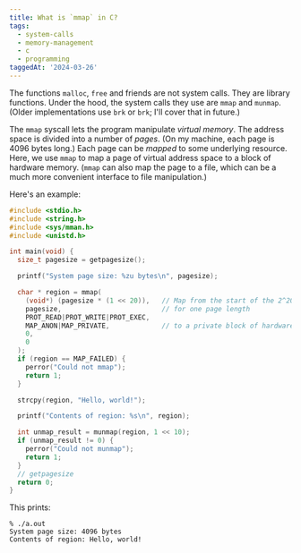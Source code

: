 ```yaml
---
title: What is `mmap` in C?
tags:
  - system-calls
  - memory-management
  - c
  - programming
taggedAt: '2024-03-26'
---
```


The functions `malloc`, `free` and friends are not system calls. They are library functions. Under the hood, the system calls they use are `mmap` and `munmap`. (Older implementations use `brk` or `brk`; I'll cover that in future.)

The `mmap` syscall lets the program manipulate _virtual memory_. The address space is divided into a number of _pages_. (On my machine, each page is 4096 bytes long.) Each page can be _mapped_ to some underlying resource. Here, we use `mmap` to map a page of virtual address space to a block of hardware memory. (`mmap` can also map the page to a file, which can be a much more convenient interface to file manipulation.)

Here's an example:

```c
#include <stdio.h>
#include <string.h>
#include <sys/mman.h>
#include <unistd.h>

int main(void) {
  size_t pagesize = getpagesize();

  printf("System page size: %zu bytes\n", pagesize);

  char * region = mmap(
    (void*) (pagesize * (1 << 20)),   // Map from the start of the 2^20th page
    pagesize,                         // for one page length
    PROT_READ|PROT_WRITE|PROT_EXEC,
    MAP_ANON|MAP_PRIVATE,             // to a private block of hardware memory
    0,
    0
  );
  if (region == MAP_FAILED) {
    perror("Could not mmap");
    return 1;
  }

  strcpy(region, "Hello, world!");

  printf("Contents of region: %s\n", region);

  int unmap_result = munmap(region, 1 << 10);
  if (unmap_result != 0) {
    perror("Could not munmap");
    return 1;
  }
  // getpagesize
  return 0;
}
```

This prints:

```
% ./a.out
System page size: 4096 bytes
Contents of region: Hello, world!
```
